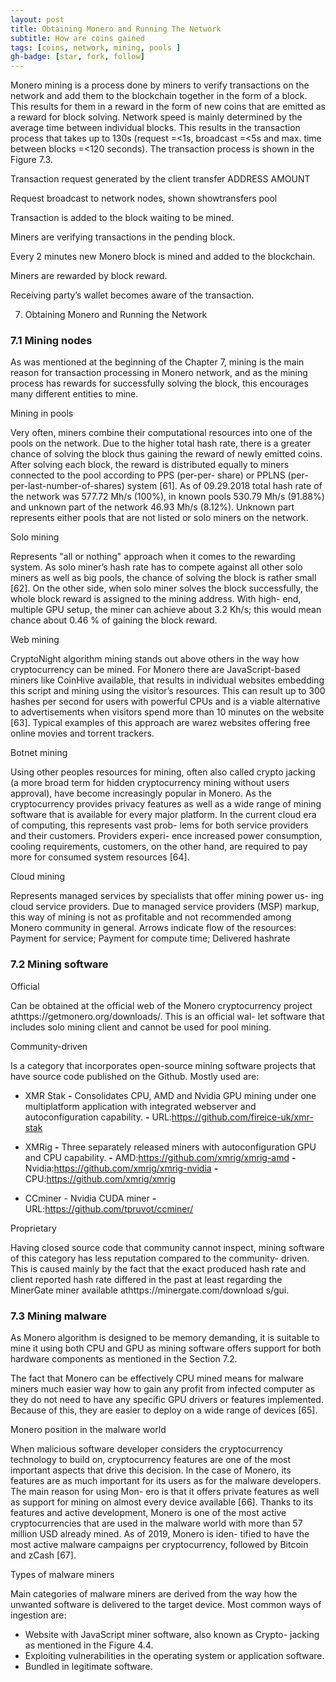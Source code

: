 ```yaml
---
layout: post
title: Obtaining Monero and Running The Network
subtitle: How are coins gained
tags: [coins, network, mining, pools ]
gh-badge: [star, fork, follow]
---
```

Monero mining is a process done by miners to verify transactions on
the network and add them to the blockchain together in the form of a
block. This results for them in a reward in the form of new coins that
are emitted as a reward for block solving.
Network speed is mainly determined by the average time between
individual blocks. This results in the transaction process that takes up
to 130s (request =<1s, broadcast =<5s and max. time between blocks
=<120 seconds). The transaction process is shown in the Figure 7.3.

Transaction request
generated by the client
transfer ADDRESS AMOUNT

Request broadcast to
network nodes, shown
showtransfers pool

Transaction is added to
the block waiting to be
mined.

Miners are verifying
transactions in the
pending block.

Every 2 minutes new
Monero block is mined
and added to the
blockchain.

Miners are rewarded by
block reward.

Receiving party’s wallet
becomes aware of the
transaction.


7. Obtaining Monero and Running the Network

### 7.1 Mining nodes


As was mentioned at the beginning of the Chapter 7, mining is the
main reason for transaction processing in Monero network, and as the
mining process has rewards for successfully solving the block, this
encourages many different entities to mine.

Mining in pools

Very often, miners combine their computational resources into one
of the pools on the network. Due to the higher total hash rate, there
is a greater chance of solving the block thus gaining the reward of
newly emitted coins. After solving each block, the reward is distributed
equally to miners connected to the pool according to PPS (per-per-
share) or PPLNS (per-per-last-number-of-shares) system [61].
As of 09.29.2018 total hash rate of the network was 577.72 Mh/s
(100%), in known pools 530.79 Mh/s (91.88%) and unknown part
of the network 46.93 Mh/s (8.12%). Unknown part represents either
pools that are not listed or solo miners on the network.

Solo mining

Represents "all or nothing" approach when it comes to the rewarding
system. As solo miner’s hash rate has to compete against all other solo
miners as well as big pools, the chance of solving the block is rather
small [62].
On the other side, when solo miner solves the block successfully,
the whole block reward is assigned to the mining address. With high-
end, multiple GPU setup, the miner can achieve about 3.2 Kh/s; this
would mean chance about 0.46 % of gaining the block reward.

Web mining

CryptoNight algorithm mining stands out above others in the way how
cryptocurrency can be mined. For Monero there are JavaScript-based
miners like CoinHive available, that results in individual websites
embedding this script and mining using the visitor’s resources.
This can result up to 300 hashes per second for users with powerful
CPUs and is a viable alternative to advertisements when visitors spend
more than 10 minutes on the website [63]. Typical examples of this
approach are warez websites offering free online movies and torrent
trackers.

Botnet mining

Using other peoples resources for mining, often also called crypto
jacking (a more broad term for hidden cryptocurrency mining without
users approval), have become increasingly popular in Monero. As the
cryptocurrency provides privacy features as well as a wide range of
mining software that is available for every major platform.
In the current cloud era of computing, this represents vast prob-
lems for both service providers and their customers. Providers experi-
ence increased power consumption, cooling requirements, customers,
on the other hand, are required to pay more for consumed system
resources [64].

Cloud mining

Represents managed services by specialists that offer mining power us-
ing cloud service providers. Due to managed service providers (MSP)
markup, this way of mining is not as profitable and not recommended
among Monero community in general.
Arrows indicate flow of the resources:
Payment for service; Payment for compute time; Delivered hashrate


### 7.2 Mining software

Official

Can be obtained at the official web of the Monero cryptocurrency
project athttps://getmonero.org/downloads/. This is an official wal-
let software that includes solo mining client and cannot be used for
pool mining.

Community-driven

Is a category that incorporates open-source mining software projects
that have source code published on the Github. Mostly used are:

- XMR Stak
    **-** Consolidates CPU, AMD and Nvidia GPU mining under
       one multiplatform application with integrated webserver
       and autoconfiguration capability.
    **-** URL:https://github.com/fireice-uk/xmr-stak

- XMRig
**-** Three separately released miners with autoconfiguration
GPU and CPU capability.
**-** AMD:https://github.com/xmrig/xmrig-amd
**-** Nvidia:https://github.com/xmrig/xmrig-nvidia
**-** CPU:https://github.com/xmrig/xmrig
- CCminer - Nvidia CUDA miner
**-** URL:https://github.com/tpruvot/ccminer/

Proprietary

Having closed source code that community cannot inspect, mining
software of this category has less reputation compared to the community-
driven. This is caused mainly by the fact that the exact produced hash
rate and client reported hash rate differed in the past at least regarding
the MinerGate miner available athttps://minergate.com/download
s/gui.

### 7.3 Mining malware

As Monero algorithm is designed to be memory demanding, it is
suitable to mine it using both CPU and GPU as mining software offers
support for both hardware components as mentioned in the Section
7.2.

The fact that Monero can be effectively CPU mined means for
malware miners much easier way how to gain any profit from infected
computer as they do not need to have any specific GPU drivers or
features implemented. Because of this, they are easier to deploy on a
wide range of devices [65].

Monero position in the malware world

When malicious software developer considers the cryptocurrency
technology to build on, cryptocurrency features are one of the most
important aspects that drive this decision.
In the case of Monero, its features are as much important for its
users as for the malware developers. The main reason for using Mon-
ero is that it offers private features as well as support for mining on
almost every device available [66].
Thanks to its features and active development, Monero is one of the
most active cryptocurrencies that are used in the malware world with
more than 57 million USD already mined. As of 2019, Monero is iden-
tified to have the most active malware campaigns per cryptocurrency,
followed by Bitcoin and zCash [67].


Types of malware miners

Main categories of malware miners are derived from the way how the
unwanted software is delivered to the target device. Most common
ways of ingestion are:

- Website with JavaScript miner software, also known as Crypto-
    jacking as mentioned in the Figure 4.4.
- Exploiting vulnerabilities in the operating system or application
    software.
- Bundled in legitimate software.
